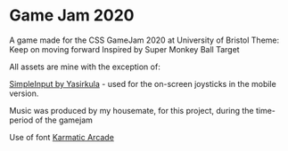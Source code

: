 # Game Jam 2020

A game made for the CSS GameJam 2020 at University of Bristol
Theme: Keep on moving forward
Inspired by Super Monkey Ball Target

All assets are mine with the exception of:

[SimpleInput by Yasirkula](https://github.com/yasirkula/UnitySimpleInput) - used for the on-screen joysticks in the mobile version.

Music was produced by my housemate, for this project, during the time-period of the gamejam

Use of font [Karmatic Arcade](https://www.1001fonts.com/karmatic-arcade-font.html)
